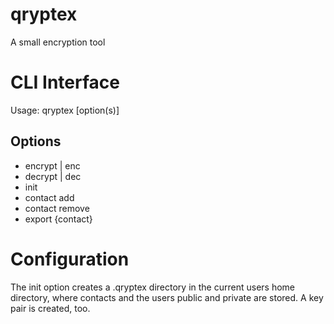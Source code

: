 # qryptex
A small encryption tool

# CLI Interface
Usage: qryptex [option(s)]
## Options
* encrypt | enc
* decrypt | dec
* init
* contact add
* contact remove
* export {contact}

# Configuration
The init option creates a .qryptex directory in the current users home directory, where contacts and the users public and private are stored. A key pair is created, too.
